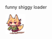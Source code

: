 funny shiggy loader

![image](https://github.com/Blisterexe/shiggy-loader/blob/main/shiggy.gif?raw=true)
